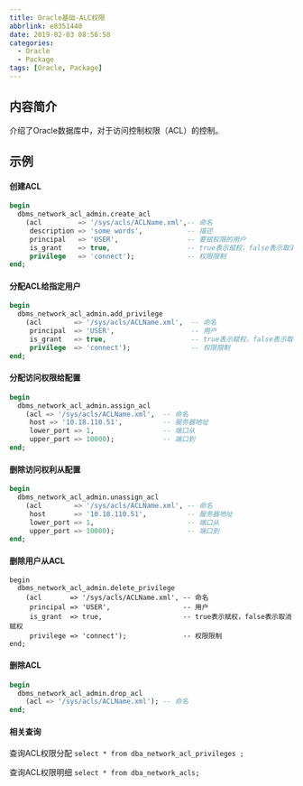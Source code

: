 ```yaml
---
title: Oracle基础-ALC权限
abbrlink: e8351440
date: 2019-02-03 08:56:58
categories:
  - Oracle
  - Package
tags: [Oracle, Package]
---
```


## 内容简介
介绍了Oracle数据库中，对于访问控制权限（ACL）的控制。


## 示例

#### 创建ACL
``` sql
begin
  dbms_network_acl_admin.create_acl
    (acl         => '/sys/acls/ACLName.xml',-- 命名
     description => 'some words',           -- 描述
     principal   => 'USER',                 -- 要赋权限的用户
     is_grant    => true,                   -- true表示赋权，false表示取消赋权
     privilege   => 'connect');             -- 权限限制
end;
```

#### 分配ACL给指定用户
```sql
begin
  dbms_network_acl_admin.add_privilege
    (acl        => '/sys/acls/ACLName.xml',  -- 命名
     principal  => 'USER',                   -- 用户
     is_grant   => true,                     -- true表示赋权，false表示取消赋权
     privilege  => 'connect');               -- 权限限制
end;
```

#### 分配访问权限给配置
```sql
begin
  dbms_network_acl_admin.assign_acl 
    (acl => '/sys/acls/ACLName.xml',  -- 命名
     host => '10.18.110.51',          -- 服务器地址
     lower_port => 1,                 -- 端口从
     upper_port => 10000);            -- 端口到
end;
```

#### 删除访问权利从配置
```sql
begin
  dbms_network_acl_admin.unassign_acl
    (acl        => '/sys/acls/ACLName.xml', -- 命名
     host       => '10.18.110.51',          -- 服务器地址
     lower_port => 1,                       -- 端口从
     upper_port => 10000);                  -- 端口到
end;
```

#### 删除用户从ACL
```
begin
  dbms_network_acl_admin.delete_privilege
    (acl       => '/sys/acls/ACLName.xml', -- 命名
     principal => 'USER',                  -- 用户
     is_grant  => true,                    -- true表示赋权，false表示取消赋权
     privilege => 'connect');              -- 权限限制
end;
```

#### 删除ACL

```sql
begin
  dbms_network_acl_admin.drop_acl
    (acl => '/sys/acls/ACLName.xml'); -- 命名
end;
```

#### 相关查询
查询ACL权限分配
`select * from dba_network_acl_privileges ;`

查询ACL权限明细
`select * from dba_network_acls;`
